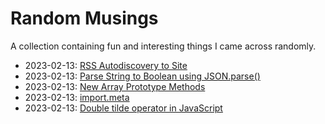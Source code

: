 # Random Musings

A collection containing fun and interesting things I came across randomly.

- 2023-02-13: [RSS Autodiscovery to Site](https://github.com/ruchernchong/random-musings/blob/main/items/rss-autodiscovery-to-site.md)
- 2023-02-13: [Parse String to Boolean using JSON.parse()](https://github.com/ruchernchong/random-musings/blob/main/items/parse-string-to-boolean-using-json-parse.md)
- 2023-02-13: [New Array Prototype Methods](https://github.com/ruchernchong/random-musings/blob/main/items/new-array-prototype-methods.md)
- 2023-02-13: [import.meta](https://github.com/ruchernchong/random-musings/blob/main/items/import-meta.md)
- 2023-02-13: [Double tilde operator in JavaScript](https://github.com/ruchernchong/random-musings/blob/main/items/double-tilde-operator-in-javascript.md)
